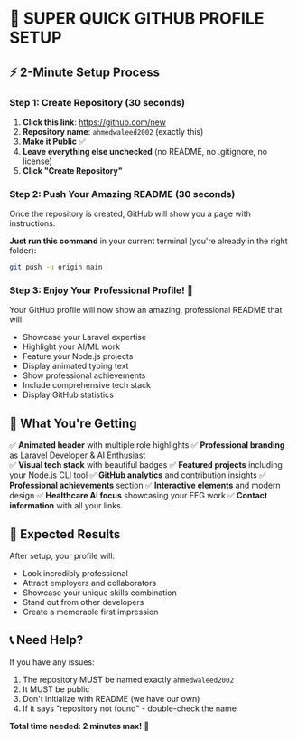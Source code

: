 # 🚀 SUPER QUICK GITHUB PROFILE SETUP

## ⚡ 2-Minute Setup Process

### Step 1: Create Repository (30 seconds)
1. **Click this link**: https://github.com/new
2. **Repository name**: `ahmedwaleed2002` (exactly this)
3. **Make it Public** ✅
4. **Leave everything else unchecked** (no README, no .gitignore, no license)
5. **Click "Create Repository"**

### Step 2: Push Your Amazing README (30 seconds)
Once the repository is created, GitHub will show you a page with instructions. 

**Just run this command** in your current terminal (you're already in the right folder):

```bash
git push -u origin main
```

### Step 3: Enjoy Your Professional Profile! 🎉
Your GitHub profile will now show an amazing, professional README that will:
- Showcase your Laravel expertise
- Highlight your AI/ML work
- Feature your Node.js projects
- Display animated typing text
- Show professional achievements
- Include comprehensive tech stack
- Display GitHub statistics

## 🌟 What You're Getting

✅ **Animated header** with multiple role highlights
✅ **Professional branding** as Laravel Developer & AI Enthusiast  
✅ **Visual tech stack** with beautiful badges
✅ **Featured projects** including your Node.js CLI tool
✅ **GitHub analytics** and contribution insights
✅ **Professional achievements** section
✅ **Interactive elements** and modern design
✅ **Healthcare AI focus** showcasing your EEG work
✅ **Contact information** with all your links

## 🎯 Expected Results

After setup, your profile will:
- Look incredibly professional
- Attract employers and collaborators
- Showcase your unique skills combination
- Stand out from other developers
- Create a memorable first impression

## 📞 Need Help?

If you have any issues:
1. The repository MUST be named exactly `ahmedwaleed2002`
2. It MUST be public
3. Don't initialize with README (we have our own)
4. If it says "repository not found" - double-check the name

**Total time needed: 2 minutes max!** 🚀
